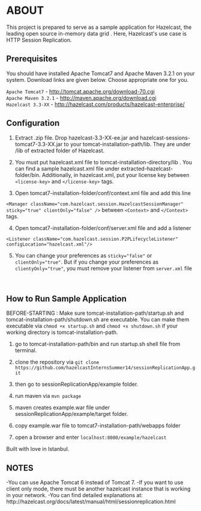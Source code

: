 <h1>ABOUT</h1>
This project is prepared to serve as a sample application for Hazelcast, the leading open source in-memory data grid . Here, Hazelcast's use case is HTTP Session Replication. 
 
<h2>Prerequisites</h2>
You should have installed Apache Tomcat7 and Apache Maven 3.2.1 on your system. Download links are given below. Choose appropriate one for you.

`Apache Tomcat7` - http://tomcat.apache.org/download-70.cgi <br />
`Apache Maven 3.2.1` - http://maven.apache.org/download.cgi<br />
`Hazelcast 3.3-XX` - http://hazelcast.com/products/hazelcast-enterprise/ 

<h2>Configuration</h2>

1) Extract .zip file. Drop hazelcast-3.3-XX-ee.jar and hazelcast-sessions-tomcat7-3.3-XX.jar to your tomcat-installation-path/lib. They are under /lib of extracted folder of Hazelcast.<br />

2) You must put hazelcast.xml file to tomcat-installation-directory/lib . You can find a sample hazelcast.xml file under extracted-hazelcast-folder/bin. Additionally, in hazelcast.xml, put your license key between `<license-key>` and `</license-key>` tags. 

3) Open tomcat7-installation-folder/conf/context.xml file and add this line

`<Manager className="com.hazelcast.session.HazelcastSessionManager" sticky="true" clientOnly="false" />`
between `<Context>` and `</Context>` tags.

4) Open tomcat7-installation-folder/conf/server.xml file and add a listener

`<Listener className="com.hazelcast.session.P2PLifecycleListener"  configLocation="hazelcast.xml"/>`

5) You can change your preferences as `sticky="false"` or `clientOnly="true"`. But if you change your preferences as `clientyOnly="true"`, you must remove your listener from `server.xml` file
<br />

<h2>How to Run Sample Application</h2>

BEFORE-STARTING : Make sure tomcat-installation-path/startup.sh and tomcat-installation-path/shutdown.sh are executable. You can make them executable via `chmod +x startup.sh` and `chmod +x shutdown.sh` if your working directory is tomcat-installation-path. 

1) go to tomcat-installation-path/bin and run startup.sh shell file from terminal.

2) clone the repository via `git clone https://github.com/hazelcastInternsSummer14/sessionReplicationApp.git`

3) then go to sessionReplicationApp/example folder.

4) run maven via `mvn package`

5) maven creates example.war file under sessionReplicationApp/example/target folder.

6) copy example.war file to tomcat7-installation-path/webapps folder

7) open a browser and enter `localhost:8080/example/hazelcast`

Built with love in Istanbul.

<h2>NOTES</h2>
 -You can use Apache Tomcat 6 instead of Tomcat 7.
 -If you want to use client only mode, there must be another hazelcast instance that is working in your network.
 -You can find detailed explanations at: http://hazelcast.org/docs/latest/manual/html/sessionreplication.html

